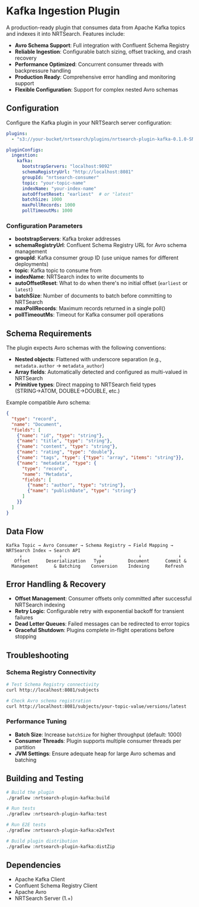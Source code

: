 # Kafka Ingestion Plugin

A production-ready plugin that consumes data from Apache Kafka topics and indexes it into NRTSearch. Features include:

- **Avro Schema Support**: Full integration with Confluent Schema Registry
- **Reliable Ingestion**: Configurable batch sizing, offset tracking, and crash recovery
- **Performance Optimized**: Concurrent consumer threads with backpressure handling
- **Production Ready**: Comprehensive error handling and monitoring support
- **Flexible Configuration**: Support for complex nested Avro schemas

## Configuration

Configure the Kafka plugin in your NRTSearch server configuration:

```yaml
plugins:
  - "s3://your-bucket/nrtsearch/plugins/nrtsearch-plugin-kafka-0.1.0-SNAPSHOT.zip"

pluginConfigs:
  ingestion:
    kafka:
      bootstrapServers: "localhost:9092"
      schemaRegistryUrl: "http://localhost:8081"
      groupId: "nrtsearch-consumer"
      topic: "your-topic-name"
      indexName: "your-index-name"
      autoOffsetReset: "earliest"  # or "latest"
      batchSize: 1000
      maxPollRecords: 1000
      pollTimeoutMs: 1000
```

### Configuration Parameters

- **bootstrapServers**: Kafka broker addresses
- **schemaRegistryUrl**: Confluent Schema Registry URL for Avro schema management
- **groupId**: Kafka consumer group ID (use unique names for different deployments)
- **topic**: Kafka topic to consume from
- **indexName**: NRTSearch index to write documents to
- **autoOffsetReset**: What to do when there's no initial offset (`earliest` or `latest`)
- **batchSize**: Number of documents to batch before committing to NRTSearch
- **maxPollRecords**: Maximum records returned in a single poll()
- **pollTimeoutMs**: Timeout for Kafka consumer poll operations

## Schema Requirements

The plugin expects Avro schemas with the following conventions:
- **Nested objects**: Flattened with underscore separation (e.g., `metadata.author` → `metadata_author`)
- **Array fields**: Automatically detected and configured as multi-valued in NRTSearch
- **Primitive types**: Direct mapping to NRTSearch field types (STRING→ATOM, DOUBLE→DOUBLE, etc.)

Example compatible Avro schema:
```json
{
  "type": "record",
  "name": "Document",
  "fields": [
    {"name": "id", "type": "string"},
    {"name": "title", "type": "string"},
    {"name": "content", "type": "string"},
    {"name": "rating", "type": "double"},
    {"name": "tags", "type": {"type": "array", "items": "string"}},
    {"name": "metadata", "type": {
      "type": "record",
      "name": "Metadata",
      "fields": [
        {"name": "author", "type": "string"},
        {"name": "publishDate", "type": "string"}
      ]
    }}
  ]
}
```

## Data Flow

```
Kafka Topic → Avro Consumer → Schema Registry → Field Mapping → NRTSearch Index → Search API
     ↓              ↓              ↓              ↓              ↓
   Offset      Deserialization   Type         Document      Commit &
  Management      & Batching    Conversion    Indexing      Refresh
```

## Error Handling & Recovery

- **Offset Management**: Consumer offsets only committed after successful NRTSearch indexing
- **Retry Logic**: Configurable retry with exponential backoff for transient failures
- **Dead Letter Queues**: Failed messages can be redirected to error topics
- **Graceful Shutdown**: Plugins complete in-flight operations before stopping

## Troubleshooting

### Schema Registry Connectivity
```bash
# Test Schema Registry connectivity
curl http://localhost:8081/subjects

# Check Avro schema registration
curl http://localhost:8081/subjects/your-topic-value/versions/latest
```

### Performance Tuning
- **Batch Size**: Increase `batchSize` for higher throughput (default: 1000)
- **Consumer Threads**: Plugin supports multiple consumer threads per partition
- **JVM Settings**: Ensure adequate heap for large Avro schemas and batching

## Building and Testing

```bash
# Build the plugin
./gradlew :nrtsearch-plugin-kafka:build

# Run tests
./gradlew :nrtsearch-plugin-kafka:test

# Run E2E tests
./gradlew :nrtsearch-plugin-kafka:e2eTest

# Build plugin distribution
./gradlew :nrtsearch-plugin-kafka:distZip
```

## Dependencies

- Apache Kafka Client
- Confluent Schema Registry Client
- Apache Avro
- NRTSearch Server (1.+)